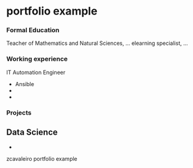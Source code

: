 # portfolio example


### Formal Education
Teacher of Mathematics and Natural Sciences, ...
elearning specialist, ...



### Working experience

IT Automation Engineer
  - Ansible
  - 
  - 

### Projects

Data Science
  - 
  -



zcavaleiro portfolio example
